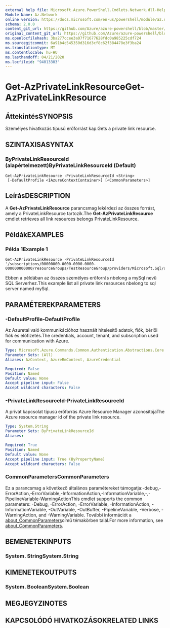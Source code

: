 ```yaml
---
external help file: Microsoft.Azure.PowerShell.Cmdlets.Network.dll-Help.xml
Module Name: Az.Network
online version: https://docs.microsoft.com/en-us/powershell/module/az.network/get-azprivatelinkresource
schema: 2.0.0
content_git_url: https://github.com/Azure/azure-powershell/blob/master/src/Network/Network/help/Get-AzPrivateLinkResource.md
original_content_git_url: https://github.com/Azure/azure-powershell/blob/master/src/Network/Network/help/Get-AzPrivateLinkResource.md
ms.openlocfilehash: 3ba277ccee3a07f71677628fdc0a985225cdf724
ms.sourcegitcommit: 6a91b4c545350d316d3cf8c62f384478e3f3ba24
ms.translationtype: MT
ms.contentlocale: hu-HU
ms.lasthandoff: 04/21/2020
ms.locfileid: "94013303"
---
```

# <span data-ttu-id="a90b2-101">Get-AzPrivateLinkResource</span><span class="sxs-lookup"><span data-stu-id="a90b2-101">Get-AzPrivateLinkResource</span></span>

## <span data-ttu-id="a90b2-102">Áttekintés</span><span class="sxs-lookup"><span data-stu-id="a90b2-102">SYNOPSIS</span></span>
<span data-ttu-id="a90b2-103">Személyes hivatkozás típusú erőforrást kap.</span><span class="sxs-lookup"><span data-stu-id="a90b2-103">Gets a private link resource.</span></span>

## <span data-ttu-id="a90b2-104">SZINTAXISA</span><span class="sxs-lookup"><span data-stu-id="a90b2-104">SYNTAX</span></span>

### <span data-ttu-id="a90b2-105">ByPrivateLinkResourceId (alapértelmezett)</span><span class="sxs-lookup"><span data-stu-id="a90b2-105">ByPrivateLinkResourceId (Default)</span></span>
```
Get-AzPrivateLinkResource -PrivateLinkResourceId <String>
 [-DefaultProfile <IAzureContextContainer>] [<CommonParameters>]
```

## <span data-ttu-id="a90b2-106">Leírás</span><span class="sxs-lookup"><span data-stu-id="a90b2-106">DESCRIPTION</span></span>
<span data-ttu-id="a90b2-107">A **Get-AzPrivateLinkResource** parancsmag lekérdezi az összes forrást, amely a PrivateLinkResource tartozik.</span><span class="sxs-lookup"><span data-stu-id="a90b2-107">The **Get-AzPrivateLinkResource** cmdlet retrieves all link resources belongs PrivateLinkResource.</span></span>

## <span data-ttu-id="a90b2-108">Példák</span><span class="sxs-lookup"><span data-stu-id="a90b2-108">EXAMPLES</span></span>

### <span data-ttu-id="a90b2-109">Példa 1</span><span class="sxs-lookup"><span data-stu-id="a90b2-109">Example 1</span></span>
```
Get-AzPrivateLinkResource -PrivateLinkResourceId '/subscriptions/00000000-0000-0000-0000-000000000000/resourceGroups/TestResourceGroup/providers/Microsoft.Sql/servers/mySql'
```

<span data-ttu-id="a90b2-110">Ebben a példában az összes személyes erőforrás nbelong a mySql nevű SQL Serverhez.</span><span class="sxs-lookup"><span data-stu-id="a90b2-110">This example list all private link resources nbelong to sql server named mySql.</span></span>

## <span data-ttu-id="a90b2-111">PARAMÉTEREK</span><span class="sxs-lookup"><span data-stu-id="a90b2-111">PARAMETERS</span></span>

### <span data-ttu-id="a90b2-112">-DefaultProfile</span><span class="sxs-lookup"><span data-stu-id="a90b2-112">-DefaultProfile</span></span>
<span data-ttu-id="a90b2-113">Az Azuretal való kommunikációhoz használt hitelesítő adatok, fiók, bérlői fiók és előfizetés.</span><span class="sxs-lookup"><span data-stu-id="a90b2-113">The credentials, account, tenant, and subscription used for communication with Azure.</span></span>

```yaml
Type: Microsoft.Azure.Commands.Common.Authentication.Abstractions.Core.IAzureContextContainer
Parameter Sets: (All)
Aliases: AzContext, AzureRmContext, AzureCredential

Required: False
Position: Named
Default value: None
Accept pipeline input: False
Accept wildcard characters: False
```

### <span data-ttu-id="a90b2-114">-PrivateLinkResourceId</span><span class="sxs-lookup"><span data-stu-id="a90b2-114">-PrivateLinkResourceId</span></span>
<span data-ttu-id="a90b2-115">A privát kapcsolat típusú erőforrás Azure Resource Manager azonosítója</span><span class="sxs-lookup"><span data-stu-id="a90b2-115">The Azure resource manager id of the private link resource.</span></span>

```yaml
Type: System.String
Parameter Sets: ByPrivateLinkResourceId
Aliases:

Required: True
Position: Named
Default value: None
Accept pipeline input: True (ByPropertyName)
Accept wildcard characters: False
```

### <span data-ttu-id="a90b2-116">CommonParameters</span><span class="sxs-lookup"><span data-stu-id="a90b2-116">CommonParameters</span></span>
<span data-ttu-id="a90b2-117">Ez a parancsmag a következő általános paramétereket támogatja:-debug,-ErrorAction,-ErrorVariable,-InformationAction,-InformationVariable,-,-PipelineVariable-WarningAction</span><span class="sxs-lookup"><span data-stu-id="a90b2-117">This cmdlet supports the common parameters: -Debug, -ErrorAction, -ErrorVariable, -InformationAction, -InformationVariable, -OutVariable, -OutBuffer, -PipelineVariable, -Verbose, -WarningAction, and -WarningVariable.</span></span> <span data-ttu-id="a90b2-118">További információt a [about_CommonParameters](http://go.microsoft.com/fwlink/?LinkID=113216)című témakörben talál.</span><span class="sxs-lookup"><span data-stu-id="a90b2-118">For more information, see [about_CommonParameters](http://go.microsoft.com/fwlink/?LinkID=113216).</span></span>

## <span data-ttu-id="a90b2-119">BEMENETEK</span><span class="sxs-lookup"><span data-stu-id="a90b2-119">INPUTS</span></span>

### <span data-ttu-id="a90b2-120">System. String</span><span class="sxs-lookup"><span data-stu-id="a90b2-120">System.String</span></span>

## <span data-ttu-id="a90b2-121">KIMENETEK</span><span class="sxs-lookup"><span data-stu-id="a90b2-121">OUTPUTS</span></span>

### <span data-ttu-id="a90b2-122">System. Boolean</span><span class="sxs-lookup"><span data-stu-id="a90b2-122">System.Boolean</span></span>

## <span data-ttu-id="a90b2-123">MEGJEGYZI</span><span class="sxs-lookup"><span data-stu-id="a90b2-123">NOTES</span></span>

## <span data-ttu-id="a90b2-124">KAPCSOLÓDÓ HIVATKOZÁSOK</span><span class="sxs-lookup"><span data-stu-id="a90b2-124">RELATED LINKS</span></span>
